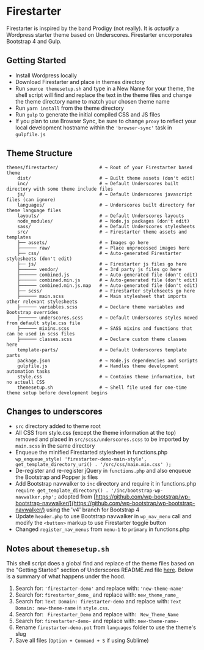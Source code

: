 Firestarter
===

Firestarter is inspired by the band Prodigy (not really). It is _actually_ a Wordpress starter theme based on Underscores. Firestarter encorporates Bootstrap 4 and Gulp.

Getting Started
---------------
* Install Wordpress locally
* Download Firestarter and place in themes directory
* Run `source themesetup.sh` and type in a New Name for your theme, the shell script will find and replace the text in the theme files and change the theme directory name to match your chosen theme name
* Run `yarn install` from the theme directory
* Run `gulp` to generate the initial compiled CSS and JS files
* If you plan to use Browser Sync, be sure to change `proxy` to reflect your local development hostname within the `'browser-sync'` task in `gulpfile.js`

Theme Structure
---------------
```shell
themes/firestarter/               # → Root of your Firestarter based theme
    dist/                         # → Built theme assets (don't edit)
    inc/                          # → Default Underscores built directory with some theme include files
    js/                           # → Default Underscores javascript files (can ignore)
    languages/                    # → Underscores built directory for theme language files
    layouts/                      # → Default Underscores layouts
    node_modules/                 # → Node.js packages (don't edit)
    sass/                         # → Default Underscores stylesheets
    src/                          # → Firestarter theme assets and templates
    ├── assets/                   # → Images go here
    ├────── raw/                  # → Place unprocessed images here
    ├── css/                      # → Auto-generated Firestarter stylesheets (don't edit)
    ├── js/                       # → Firestarter js files go here
    ├────── vendor/               # → 3rd party js files go here
    ├────── combined.js           # → Auto-generated file (don't edit)
    ├────── combined.min.js       # → Auto-generated file (don't edit)
    ├────── combined.min.js.map   # → Auto-generated file (don't edit)
    ├── scss/                     # → Firestarter stylehseets go here
    ├────── main.scss             # → Main stylesheet that imports other relevant stylesheets
    ├────── variables.scss        # → Declare theme variables and Bootstrap overrides
    ├────── underscores.scss      # → Default Underscores styles moved from default style.css file
    ├────── mixins.scss           # → SASS mixins and functions that can be used in scss files
    ├────── classes.scss          # → Declare custom theme classes here
    template-parts/               # → Default Underscores template parts
    package.json                  # → Node.js dependencies and scripts
    gulpfile.js                   # → Handles theme development automation tasks
    style.css                     # → Contains theme information, but no actuall CSS
    themesetup.sh                 # → Shell file used for one-time theme setup before development begins
```

Changes to underscores
---------------
* `src` directory added to theme root
* All CSS from style.css (except the theme information at the top) removed and placed in `src/scss/underscores.scss` to be imported by `main.scss` in the same directory
* Enqueue the minified Firestarted stylesheet in functions.php `wp_enqueue_style( 'firestarter-demo-main-style', get_template_directory_uri() . '/src/css/main.min.css' );`
* De-register and re-register jQuery in `functions.php` and also enqueue the Bootstrap and Popper js files
* Add Bootstrap navwalker to `inc` directory and require it in functions.php `require get_template_directory() . '/inc/bootstrap-wp-navwalker.php';` adopted from [https://github.com/wp-bootstrap/wp-bootstrap-navwalker/](https://github.com/wp-bootstrap/wp-bootstrap-navwalker/) using the 'v4' branch for Bootstrap 4
* Update `header.php` to use Bootstrap navwalker in `wp_nav_menu` call and modify the `<button>` markup to use Firestarter toggle button
* Changed `register_nav_menus` from `menu-1` to `primary` in functions.php

Notes about `themesetup.sh`
---------------
This shell script does a global find and replace of the theme files based on the "Getting Started" section of Underscores README.md file [here](https://github.com/automattic/_s). Below is a summary of what happens under the hood.

1. Search for: `'firestarter-demo'` and replace with: `'new-theme-name'`
2. Search for: `firestarter_demo_` and replace with: `new_theme_name_`
3. Search for: `Text Domain: firestarter-demo` and replace with: `Text Domain: new-theme-name` in `style.css`.
4. Search for: <code>&nbsp;Firestarter_Demo</code> and replace with: <code>&nbsp;New_Theme_Name</code>
5. Search for: `firestarter-demo-` and replace with: `new-theme-name-`
6. Rename `firestarter-demo.pot` from `languages` folder to use the theme's slug
7. Save all files (`Option + Command + S` if using Sublime)